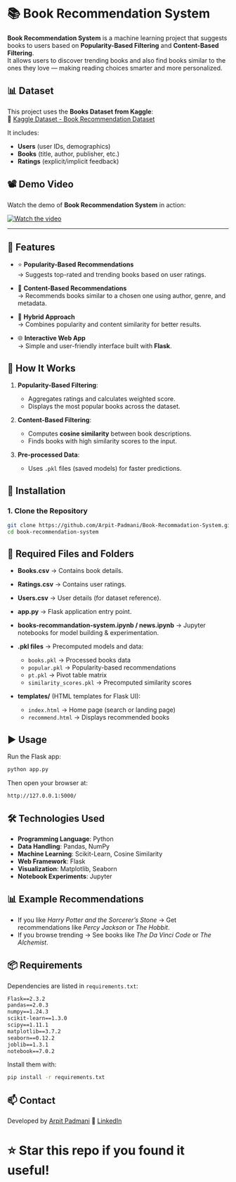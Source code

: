 
# 📚 Book Recommendation System  

**Book Recommendation System** is a machine learning project that suggests books to users based on **Popularity-Based Filtering** and **Content-Based Filtering**.  
It allows users to discover trending books and also find books similar to the ones they love — making reading choices smarter and more personalized.  
## 📊 Dataset  

This project uses the **Books Dataset from Kaggle**:  
📌 [Kaggle Dataset - Book Recommendation Dataset](https://www.kaggle.com/datasets/arpitpadmani/ml-book-recommendation-system)  

It includes:  
- **Users** (user IDs, demographics)  
- **Books** (title, author, publisher, etc.)  
- **Ratings** (explicit/implicit feedback)  
## 📽️ Demo Video  

Watch the demo of **Book Recommendation System** in action:  

[![Watch the video](https://img.youtube.com/vi/6b5e3ba4-0b73-46de-9d1f-9a850f6e1470/0.jpg)](https://github.com/user-attachments/assets/6b5e3ba4-0b73-46de-9d1f-9a850f6e1470)  

---

## 🚀 Features  

- ⭐ **Popularity-Based Recommendations**  
  → Suggests top-rated and trending books based on user ratings.  

- 📖 **Content-Based Recommendations**  
  → Recommends books similar to a chosen one using author, genre, and metadata.  

- 🧠 **Hybrid Approach**  
  → Combines popularity and content similarity for better results.  

- 🌐 **Interactive Web App**  
  → Simple and user-friendly interface built with **Flask**.  

 

## 🧠 How It Works  

1. **Popularity-Based Filtering**:  
   - Aggregates ratings and calculates weighted score.  
   - Displays the most popular books across the dataset.  

2. **Content-Based Filtering**:  
   - Computes **cosine similarity** between book descriptions.  
   - Finds books with high similarity scores to the input.  

3. **Pre-processed Data**:  
   - Uses `.pkl` files (saved models) for faster predictions.  

 

## 🔧 Installation  

### 1. Clone the Repository  

```bash
git clone https://github.com/Arpit-Padmani/Book-Recommadation-System.git
cd book-recommendation-system
````


 
## 📁 Required Files and Folders  

- **Books.csv** → Contains book details.  
- **Ratings.csv** → Contains user ratings.  
- **Users.csv** → User details (for dataset reference).  
- **app.py** → Flask application entry point.  
- **books-recommandation-system.ipynb / news.ipynb** → Jupyter notebooks for model building & experimentation.  
- **.pkl files** → Precomputed models and data:  
  - `books.pkl` → Processed books data  
  - `popular.pkl` → Popularity-based recommendations  
  - `pt.pkl` → Pivot table matrix  
  - `similarity_scores.pkl` → Precomputed similarity scores  

- **templates/** (HTML templates for Flask UI):  
  - `index.html` → Home page (search or landing page)  
  - `recommend.html` → Displays recommended books  


## ▶️ Usage

Run the Flask app:

```bash
python app.py
```

Then open your browser at:

```
http://127.0.0.1:5000/
```

 

## 🛠️ Technologies Used

* **Programming Language**: Python
* **Data Handling**: Pandas, NumPy
* **Machine Learning**: Scikit-Learn, Cosine Similarity
* **Web Framework**: Flask
* **Visualization**: Matplotlib, Seaborn
* **Notebook Experiments**: Jupyter

 

## 📊 Example Recommendations

* If you like *Harry Potter and the Sorcerer’s Stone* → Get recommendations like *Percy Jackson* or *The Hobbit*.
* If you browse trending → See books like *The Da Vinci Code* or *The Alchemist*.

 

## 📦 Requirements

Dependencies are listed in `requirements.txt`:

```txt
Flask==2.3.2
pandas==2.0.3
numpy==1.24.3
scikit-learn==1.3.0
scipy==1.11.1
matplotlib==3.7.2
seaborn==0.12.2
joblib==1.3.1
notebook==7.0.2
```

Install them with:

```bash
pip install -r requirements.txt
```

 

## 📫 Contact

Developed by [Arpit Padmani](https://github.com/Arpit-Padmani)
💼 [LinkedIn](https://www.linkedin.com/in/arpit-padmani)

⭐ **Star this repo** if you found it useful!
=